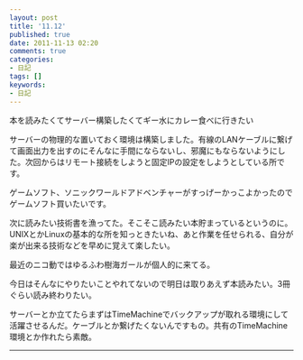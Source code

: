 ```yaml
---
layout: post
title: '11.12'
published: true
date: 2011-11-13 02:20
comments: true
categories:
- 日記
tags: []
keywords:
- 日記
---
```

本を読みたくてサーバー構築したくてギー水にカレー食べに行きたい

サーバーの物理的な置いておく環境は構築しました。有線のLANケーブルに繋げて画面出力を出すのにそんなに手間にならないし、邪魔にもならないようにした。次回からはリモート接続をしようと固定IPの設定をしようとしている所です。

ゲームソフト、ソニックワールドアドベンチャーがすっげーかっこよかったのでゲームソフト買いたいです。

次に読みたい技術書を漁ってた。そこそこ読みたい本貯まっているというのに。UNIXとかLinuxの基本的な所を知っときたいね、あと作業を任せられる、自分が楽が出来る技術などを早めに覚えて楽したい。

最近のニコ動ではゆるふわ樹海ガールが個人的に来てる。

今日はそんなにやりたいことやれてないので明日は取りあえず本読みたい。3冊ぐらい読み終わりたい。

サーバーとか立てたらまずはTimeMachineでバックアップが取れる環境にして活躍させるんだ。ケーブルとか繋げたくないんですもの。共有のTimeMachine環境とか作れたら素敵。

---

